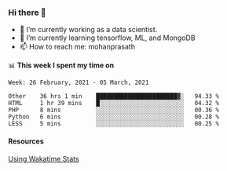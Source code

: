 ### Hi there 👋

- 🔭 I’m currently working as a data scientist.
- 🌱 I’m currently learning tensorflow, ML, and MongoDB
- 📫 How to reach me: mohanprasath

📊 **This week I spent my time on**
<!--START_SECTION:waka-->
```text
Week: 26 February, 2021 - 05 March, 2021

Other    36 hrs 1 min    ███████████████████████▓░   94.33 % 
HTML     1 hr 39 mins    █░░░░░░░░░░░░░░░░░░░░░░░░   04.32 % 
PHP      8 mins          ░░░░░░░░░░░░░░░░░░░░░░░░░   00.36 % 
Python   6 mins          ░░░░░░░░░░░░░░░░░░░░░░░░░   00.28 % 
LESS     5 mins          ░░░░░░░░░░░░░░░░░░░░░░░░░   00.25 % 
```
<!--END_SECTION:waka-->

#### Resources
[Using Wakatime Stats](https://github.com/marketplace/actions/waka-readme)
